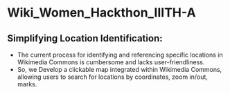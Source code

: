 # Wiki_Women_Hackthon_IIITH-A
## Simplifying Location Identification: 
- The current process for identifying and referencing specific locations in Wikimedia Commons is cumbersome and lacks user-friendliness.
- So, we Develop a clickable map integrated within Wikimedia Commons, allowing users to search for locations by coordinates, zoom in/out, marks. 
